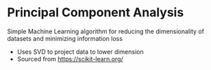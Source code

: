 # Principal Component Analysis

Simple Machine Learning algorithm for reducing the dimensionality of datasets and minimizing information loss
- Uses SVD to project data to lower dimension
- Sourced from https://scikit-learn.org/

